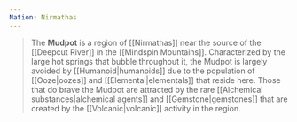 ```yaml
---
Nation: Nirmathas
---
```



> The **Mudpot** is a region of [[Nirmathas]] near the source of the [[Deepcut River]] in the [[Mindspin Mountains]]. Characterized by the large hot springs that bubble throughout it, the Mudpot is largely avoided by [[Humanoid|humanoids]] due to the population of [[Ooze|oozes]] and [[Elemental|elementals]] that reside here. Those that do brave the Mudpot are attracted by the rare [[Alchemical substances|alchemical agents]] and [[Gemstone|gemstones]] that are created by the [[Volcanic|volcanic]] activity in the region.









